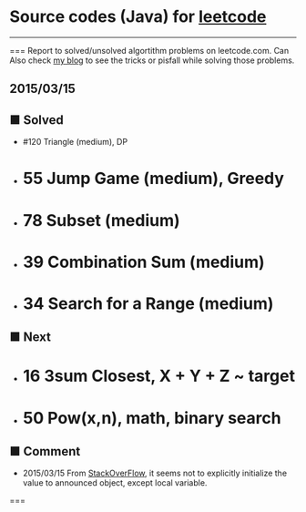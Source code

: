 # Source codes (Java) for [leetcode](https://leetcode.com/)
---
===
Report to solved/unsolved algortithm problems on leetcode.com. 
Can Also check [my blog](http://danjog.blogspot.jp/) to see the tricks or pisfall while solving those problems.

## 2015/03/15

## ■ Solved
- #120 Triangle (medium), DP
- # 55 Jump Game (medium), Greedy
- # 78 Subset (medium)
- # 39 Combination Sum (medium) 
- # 34 Search for a Range (medium)

## ■ Next
- # 16  3sum Closest,  X + Y + Z ~ target
- # 50   Pow(x,n), math, binary search

## ■ Comment
- 2015/03/15  From [StackOverFlow](http://stackoverflow.com/questions/3426843/what-is-the-default-initialization-of-an-array-in-java), it seems not to explicitly initialize the value to announced object, except local variable.

===
